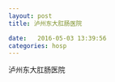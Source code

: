 ```yaml
--- 
layout: post 
title: 泸州东大肛肠医院

date:   2016-05-03 13:39:56 
categories: hosp 
--- 
```

   
泸州东大肛肠医院
